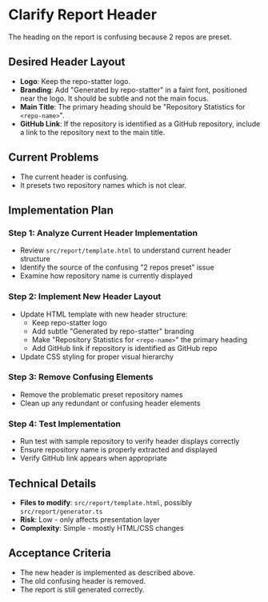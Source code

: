 # Clarify Report Header

The heading on the report is confusing because 2 repos are preset.

## Desired Header Layout

- **Logo**: Keep the repo-statter logo.
- **Branding**: Add "Generated by repo-statter" in a faint font, positioned near the logo. It should be subtle and not the main focus.
- **Main Title**: The primary heading should be "Repository Statistics for `<repo-name>`".
- **GitHub Link**: If the repository is identified as a GitHub repository, include a link to the repository next to the main title.

## Current Problems
- The current header is confusing.
- It presets two repository names which is not clear.

## Implementation Plan

### Step 1: Analyze Current Header Implementation
- Review `src/report/template.html` to understand current header structure
- Identify the source of the confusing "2 repos preset" issue
- Examine how repository name is currently displayed

### Step 2: Implement New Header Layout
- Update HTML template with new header structure:
  - Keep repo-statter logo
  - Add subtle "Generated by repo-statter" branding
  - Make "Repository Statistics for `<repo-name>`" the primary heading
  - Add GitHub link if repository is identified as GitHub repo
- Update CSS styling for proper visual hierarchy

### Step 3: Remove Confusing Elements
- Remove the problematic preset repository names
- Clean up any redundant or confusing header elements

### Step 4: Test Implementation
- Run test with sample repository to verify header displays correctly
- Ensure repository name is properly extracted and displayed
- Verify GitHub link appears when appropriate

## Technical Details
- **Files to modify**: `src/report/template.html`, possibly `src/report/generator.ts`
- **Risk**: Low - only affects presentation layer
- **Complexity**: Simple - mostly HTML/CSS changes

## Acceptance Criteria
- The new header is implemented as described above.
- The old confusing header is removed.
- The report is still generated correctly.
